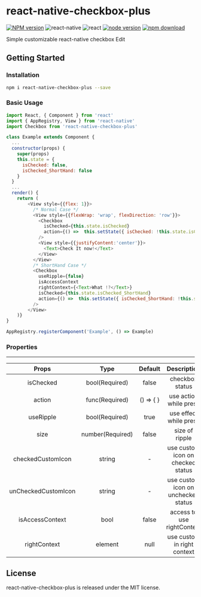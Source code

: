 # react-native-checkbox-plus

[![NPM version][npm-image]][npm-url]
![react-native](https://img.shields.io/badge/react--native-%3E%3D_0.46.0-green.svg)
![react](https://img.shields.io/badge/react-%3E16.0.0-green.svg)
[![node version][node-image]][node-url]
[![npm download][download-image]][download-url]

[npm-image]: http://img.shields.io/npm/v/react-native-checkbox-plus.svg?style=flat-square
[npm-url]: http://npmjs.org/package/react-native-checkbox-plus
[node-image]: https://img.shields.io/badge/node.js-%3E=_0.10-green.svg?style=flat-square
[node-url]: http://nodejs.org/download/
[download-image]: https://img.shields.io/npm/dm/react-native-checkbox-plus.svg?style=flat-square
[download-url]: https://npmjs.org/package/react-native-checkbox-plus

Simple customizable react-native checkbox Edit

## Getting Started

### Installation

```bash
npm i react-native-checkbox-plus --save
```

### Basic Usage

```JavaScript
import React, { Component } from 'react'
import { AppRegistry, View } from 'react-native'
import Checkbox from 'react-native-checkbox-plus'

class Example extends Component {
  ...
  constructor(props) {
    super(props)
    this.state = {
      isChecked: false,
      isChecked_ShortHand: false
    }
  }
  ...
  render() {
    return (
        <View style={{flex: 1}}>
          /* Normal Case */
          <View style={{flexWrap: 'wrap', flexDirection: 'row'}}>
            <Checkbox 
              isChecked={this.state.isChecked}
              action={() =>  this.setState({ isChecked: !this.state.isChecked }) }
            />
            <View style={{justifyContent:'center'}}>
              <Text>Check It now!</Text>
            </View>
          </View>
          /* ShortHand Case */
          <Checkbox
            useRipple={false}
            isAccessContext
            rightContext={<Text>What !?</Text>}
            isChecked={this.state.isChecked_ShortHand}
            action={() =>  this.setState({ isChecked_ShortHand: !this.state.isChecked_ShortHand })}
          />
        </View>
    )}
}

AppRegistry.registerComponent('Example', () => Example)
```

### Properties
---
| Props | Type | Default | Description |
|:----:|:----:|:----:|:-----------:|
| isChecked | bool(Required) | false | checkbox status  |
| action | func(Required) | () => { } | use action while press |
| useRipple | bool(Required) | true | use effect while press |
| size | number(Required) | false | size of ripple |
| checkedCustomIcon | string | - | use custom icon on checked status |
| unCheckedCustomIcon | string | - | use custom icon on unchecked status |
| isAccessContext | bool | false | access to use rightContext |
| rightContext | element | null | use custom in right context |

## License

react-native-checkbox-plus is released under the MIT license.